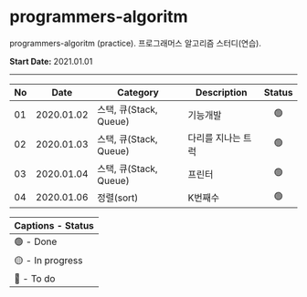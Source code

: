 # programmers-algoritm
programmers-algoritm (practice).
프로그래머스 알고리즘 스터디(연습).

**Start Date:** 2021.01.01

___

No | Date        | Category | Description            | Status |
--|-------------|-----------------|------------------------|:---:|
01 | 2020.01.02 | 스택, 큐(Stack, Queue) | 기능개발 | 🟢 |
02 | 2020.01.03 | 스택, 큐(Stack, Queue) | 다리를 지나는 트럭 | 🟢 |
03 | 2020.01.04 | 스택, 큐(Stack, Queue) | 프린터 | 🟢 |
04 | 2020.01.06 | 정렬(sort) | K번째수 | 🟢 |

| Captions - Status |
|---------|
| 🟢 - Done |
| 🟡 - In progress |
| 🔴 - To do |
